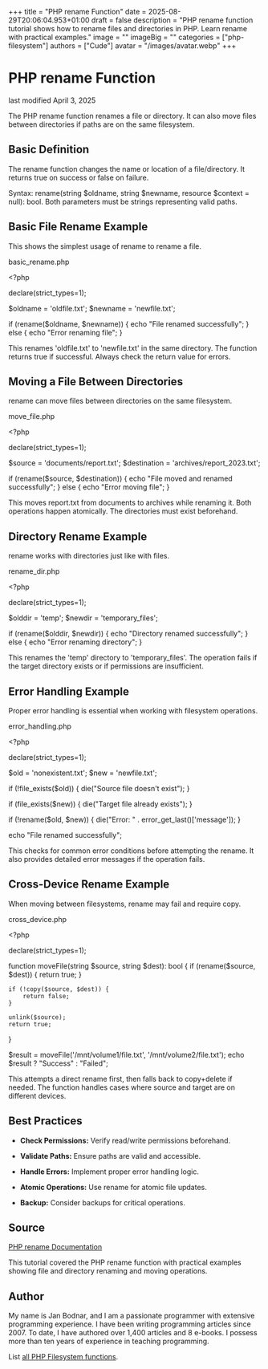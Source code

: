 +++
title = "PHP rename Function"
date = 2025-08-29T20:06:04.953+01:00
draft = false
description = "PHP rename function tutorial shows how to rename files and directories in PHP. Learn rename with practical examples."
image = ""
imageBig = ""
categories = ["php-filesystem"]
authors = ["Cude"]
avatar = "/images/avatar.webp"
+++

# PHP rename Function

last modified April 3, 2025

The PHP rename function renames a file or directory. It can also
move files between directories if paths are on the same filesystem.

## Basic Definition

The rename function changes the name or location of a file/directory.
It returns true on success or false on failure.

Syntax: rename(string $oldname, string $newname, resource $context = null): bool.
Both parameters must be strings representing valid paths.

## Basic File Rename Example

This shows the simplest usage of rename to rename a file.

basic_rename.php
  

&lt;?php

declare(strict_types=1);

$oldname = 'oldfile.txt';
$newname = 'newfile.txt';

if (rename($oldname, $newname)) {
    echo "File renamed successfully";
} else {
    echo "Error renaming file";
}

This renames 'oldfile.txt' to 'newfile.txt' in the same directory. The function
returns true if successful. Always check the return value for errors.

## Moving a File Between Directories

rename can move files between directories on the same filesystem.

move_file.php
  

&lt;?php

declare(strict_types=1);

$source = 'documents/report.txt';
$destination = 'archives/report_2023.txt';

if (rename($source, $destination)) {
    echo "File moved and renamed successfully";
} else {
    echo "Error moving file";
}

This moves report.txt from documents to archives while renaming it. Both
operations happen atomically. The directories must exist beforehand.

## Directory Rename Example

rename works with directories just like with files.

rename_dir.php
  

&lt;?php

declare(strict_types=1);

$olddir = 'temp';
$newdir = 'temporary_files';

if (rename($olddir, $newdir)) {
    echo "Directory renamed successfully";
} else {
    echo "Error renaming directory";
}

This renames the 'temp' directory to 'temporary_files'. The operation fails if
the target directory exists or if permissions are insufficient.

## Error Handling Example

Proper error handling is essential when working with filesystem operations.

error_handling.php
  

&lt;?php

declare(strict_types=1);

$old = 'nonexistent.txt';
$new = 'newfile.txt';

if (!file_exists($old)) {
    die("Source file doesn't exist");
}

if (file_exists($new)) {
    die("Target file already exists");
}

if (!rename($old, $new)) {
    die("Error: " . error_get_last()['message']);
}

echo "File renamed successfully";

This checks for common error conditions before attempting the rename. It also
provides detailed error messages if the operation fails.

## Cross-Device Rename Example

When moving between filesystems, rename may fail and require copy.

cross_device.php
  

&lt;?php

declare(strict_types=1);

function moveFile(string $source, string $dest): bool {
    if (rename($source, $dest)) {
        return true;
    }
    
    if (!copy($source, $dest)) {
        return false;
    }
    
    unlink($source);
    return true;
}

$result = moveFile('/mnt/volume1/file.txt', '/mnt/volume2/file.txt');
echo $result ? "Success" : "Failed";

This attempts a direct rename first, then falls back to copy+delete if needed.
The function handles cases where source and target are on different devices.

## Best Practices

- **Check Permissions:** Verify read/write permissions beforehand.

- **Validate Paths:** Ensure paths are valid and accessible.

- **Handle Errors:** Implement proper error handling logic.

- **Atomic Operations:** Use rename for atomic file updates.

- **Backup:** Consider backups for critical operations.

## Source

[PHP rename Documentation](https://www.php.net/manual/en/function.rename.php)

This tutorial covered the PHP rename function with practical
examples showing file and directory renaming and moving operations.

## Author

My name is Jan Bodnar, and I am a passionate programmer with extensive
programming experience. I have been writing programming articles since 2007.
To date, I have authored over 1,400 articles and 8 e-books. I possess more
than ten years of experience in teaching programming.

List [all PHP Filesystem functions](/php/#php-fs).